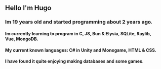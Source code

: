 ## Hello I'm Hugo

### Im 19 years old and started programming about 2 years ago.
#### Im currently learning to program in C, JS, Bun & Elysia, SQLite, Raylib, Vue, MongoDB.

#### My current known languages: C# in Unity and Monogame, HTML & CSS.

#### I have found it quite enjoying making databases and some games.

